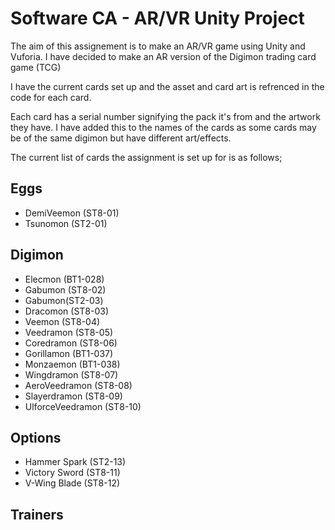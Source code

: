 # Software CA - AR/VR Unity Project 

The aim of this assignement is to make an AR/VR game using Unity and Vuforia. I have decided to make an AR version of the Digimon trading card game (TCG) 

I have the current cards set up and the asset and card art is refrenced in the code for each card.

Each card has a serial number signifying the pack it's from and the artwork they have. I have added this to the names of the cards as some cards may be of the same digimon but have different art/effects.

The current list of cards the assignment is set up for is as follows;

## Eggs

- DemiVeemon (ST8-01)
- Tsunomon (ST2-01)

## Digimon

+ Elecmon (BT1-028)
+ Gabumon (ST8-02)
+ Gabumon(ST2-03)
+ Dracomon (ST8-03) 	
+ Veemon (ST8-04) 
+ Veedramon (ST8-05) 	
+ Coredramon (ST8-06) 	
+ Gorillamon (BT1-037) 	
+ Monzaemon (BT1-038) 	
+ Wingdramon (ST8-07) 	
+ AeroVeedramon (ST8-08) 	
+ Slayerdramon (ST8-09) 
+ UlforceVeedramon (ST8-10) 	

## Options
+ Hammer Spark (ST2-13) 	
+ Victory Sword (ST8-11) 	
+ V-Wing Blade (ST8-12)

## Trainers

 
